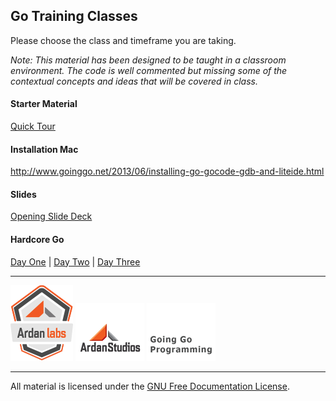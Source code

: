 ## Go Training Classes
Please choose the class and timeframe you are taking.

*Note: This material has been designed to be taught in a classroom environment. The code is well commented but missing some of the contextual concepts and ideas that will be covered in class.*

#### Starter Material

[Quick Tour](quick_tour)

#### Installation Mac

http://www.goinggo.net/2013/06/installing-go-gocode-gdb-and-liteide.html

#### Slides

[Opening Slide Deck](day1/opening/slide1.md)

#### Hardcore Go

[Day One](day_1_training.md) | 
[Day Two](day_2_training.md) | 
[Day Three](day_3_training.md)

___
[![Ardan Labs](images/ggt_logo.png)](http://www.ardanlabs.com)
[![Ardan Studios](images/ardan_logo.png)](http://www.ardanstudios.com)
[![GoingGo Blog](images/ggb_logo.png)](http://www.goinggo.net)
___
All material is licensed under the [GNU Free Documentation License](https://github.com/ArdanStudios/gotraining/blob/master/LICENSE).